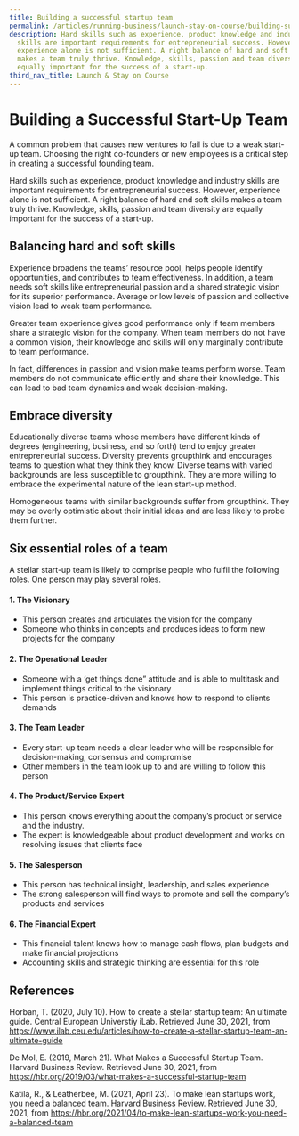 ```yaml
---
title: Building a successful startup team
permalink: /articles/running-business/launch-stay-on-course/building-successful-startup-team/
description: Hard skills such as experience, product knowledge and industry
  skills are important requirements for entrepreneurial success. However,
  experience alone is not sufficient. A right balance of hard and soft skills
  makes a team truly thrive. Knowledge, skills, passion and team diversity are
  equally important for the success of a start-up.
third_nav_title: Launch & Stay on Course
---
```


# Building a Successful Start-Up Team

A common problem that causes new ventures to fail is due to a weak start-up team. Choosing the right co-founders or new employees is a critical step in creating a successful founding team. 

Hard skills such as experience, product knowledge and industry skills are important requirements for entrepreneurial success. However, experience alone is not sufficient. A right balance of hard and soft skills makes a team truly thrive. Knowledge, skills, passion and team diversity are equally important for the success of a start-up. 

## Balancing hard and soft skills

Experience broadens the teams’ resource pool, helps people identify opportunities, and contributes to team effectiveness. In addition, a team needs soft skills like entrepreneurial passion and a shared strategic vision for its superior performance. Average or low levels of passion and collective vision lead to weak team performance. 

Greater team experience gives good performance only if team members share a strategic vision for the company. When team members do not have a common vision, their knowledge and skills will only marginally contribute to team performance. 

In fact, differences in passion and vision make teams perform worse. Team members do not communicate efficiently and share their knowledge. This can lead to bad team dynamics and weak decision-making.

## Embrace diversity

Educationally diverse teams whose members have different kinds of degrees (engineering, business, and so forth) tend to enjoy greater entrepreneurial success. Diversity prevents groupthink and encourages teams to question what they think they know. Diverse teams with varied backgrounds are less susceptible to groupthink. They are more willing to embrace the experimental nature of the lean start-up method. 

Homogeneous teams with similar backgrounds suffer from groupthink. They may be overly optimistic about their initial ideas and are less likely to probe them further. 

## Six essential roles of a team

A stellar start-up team is likely to comprise people who fulfil the following roles. One person may play several roles. 

#### 1.	The Visionary
   * This person creates and articulates the vision for the company
   * Someone who thinks in concepts and produces ideas to form new projects for the company

#### 2.	The Operational Leader
   * Someone with a ‘get things done” attitude and is able to multitask and implement things critical to the visionary
   * This person is practice-driven and knows how to respond to clients demands 

#### 3. The Team Leader
   * Every start-up team needs a clear leader who will be responsible for decision-making, consensus and compromise
   * Other members in the team look up to and are willing to follow this person 

#### 4.	The Product/Service Expert
   * This person knows everything about the company’s product or service and the industry.
   * The expert is knowledgeable about product development and works on resolving issues that clients face

#### 5.	The Salesperson
   * This person has technical insight, leadership, and sales experience
   * The strong salesperson will find ways to promote and sell the company’s products and services

#### 6.	The Financial Expert
   * This financial talent knows how to manage cash flows, plan budgets and make financial projections
   * Accounting skills and strategic thinking are essential for this role 


## References

Horban, T. (2020, July 10). How to create a stellar startup team: An ultimate guide. Central European Universtiy iLab. Retrieved June 30, 2021, from <https://www.ilab.ceu.edu/articles/how-to-create-a-stellar-startup-team-an-ultimate-guide>

De Mol, E. (2019, March 21). What Makes a Successful Startup Team. Harvard Business Review. Retrieved June 30, 2021, from <https://hbr.org/2019/03/what-makes-a-successful-startup-team>

Katila, R., & Leatherbee, M. (2021, April 23). To make lean startups work, you need a balanced team. Harvard Business Review. Retrieved June 30, 2021, from <https://hbr.org/2021/04/to-make-lean-startups-work-you-need-a-balanced-team>